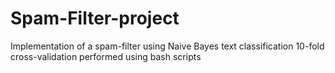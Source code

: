 Spam-Filter-project
===================
Implementation of a spam-filter using Naive Bayes text classification
10-fold cross-validation performed using bash scripts
